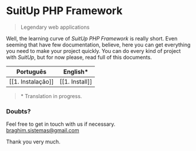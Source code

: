 # SuitUp PHP Framework

> Legendary web applications

Well, the learning curve of _SuitUp PHP Framework_ is really short. Even seeming that have few documentation, believe, here you can get everything you need to make your project quickly. You can do every kind of project with _SuitUp_, but for now please, read full of this documents.

| Português | English* |
| :---: | :---: |
| [[1. Instalação]] | [[1. Install]] |

> \* Translation in progress.

### Doubts?
Feel free to get in touch with us if necessary.  
braghim.sistemas@gmail.com

Thank you very much.